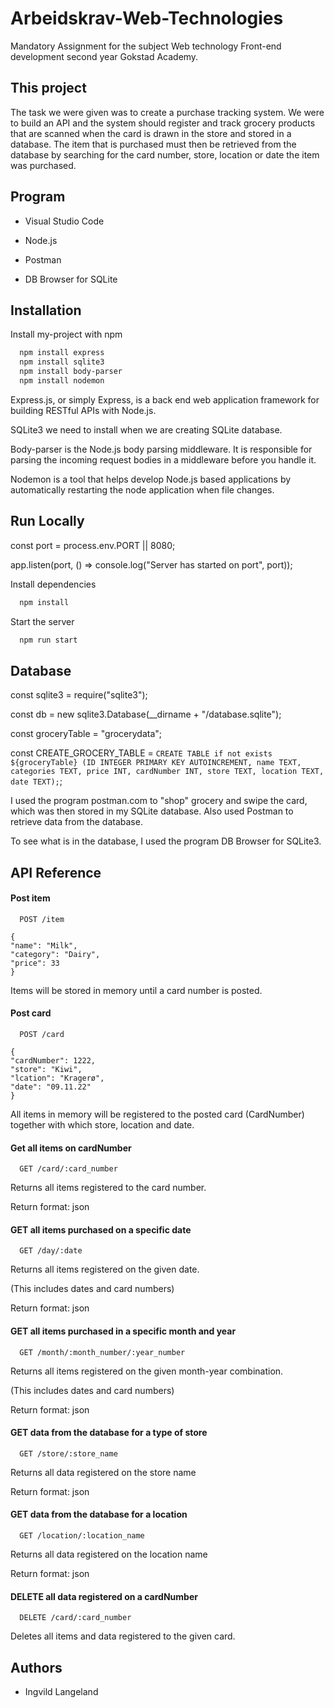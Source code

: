 # Arbeidskrav-Web-Technologies

Mandatory Assignment for the subject Web technology Front-end development second year Gokstad Academy.

## This project

The task we were given was to create a purchase tracking system.
We were to build an API and the system should register and track grocery products that are scanned when the card is drawn in the store and stored in a database. The item that is purchased must then be retrieved from the database by searching for the card number, store, location or date the item was purchased.

## Program

- Visual Studio Code

- Node.js

- Postman

- DB Browser for SQLite

## Installation

Install my-project with npm

```bash
  npm install express
  npm install sqlite3
  npm install body-parser
  npm install nodemon
```

Express.js, or simply Express, is a back end web application framework for building RESTful APIs with Node.js.

SQLite3 we need to install when we are creating SQLite database.

Body-parser is the Node.js body parsing middleware. It is responsible for parsing the incoming request bodies in a middleware before you handle it.

Nodemon is a tool that helps develop Node.js based applications by automatically restarting the node application when file changes.

## Run Locally

const port = process.env.PORT || 8080;

app.listen(port, () => console.log("Server has started on port", port));

Install dependencies

```bash
  npm install
```

Start the server

```bash
  npm run start
```

## Database

const sqlite3 = require("sqlite3");

const db = new sqlite3.Database(\_\_dirname + "/database.sqlite");

const groceryTable = "grocerydata";

const CREATE_GROCERY_TABLE = `CREATE TABLE if not exists ${groceryTable} (ID INTEGER PRIMARY KEY AUTOINCREMENT, name TEXT, categories TEXT, price INT, cardNumber INT, store TEXT, location TEXT, date TEXT);`;

I used the program postman.com to "shop" grocery and swipe the card, which was then stored in my SQLite database. Also used Postman to retrieve data from the database.

To see what is in the database, I used the program DB Browser for SQLite3.

## API Reference

#### Post item

```http
  POST /item
```

    {
    "name": "Milk",
    "category": "Dairy",
    "price": 33
    }

Items will be stored in memory until a card number is posted.

#### Post card

```http
  POST /card
```

    {
    "cardNumber": 1222,
    "store": "Kiwi",
    "lcation": "Kragerø",
    "date": "09.11.22"
    }

All items in memory will be registered to the posted card (CardNumber) together with which store, location and date.

#### Get all items on cardNumber

```http
  GET /card/:card_number
```

Returns all items registered to the card number.

Return format: json

#### GET all items purchased on a specific date

```http
  GET /day/:date
```

Returns all items registered on the given date.

(This includes dates and card numbers)

Return format: json

#### GET all items purchased in a specific month and year

```http
  GET /month/:month_number/:year_number
```

Returns all items registered on the given month-year combination.

(This includes dates and card numbers)

Return format: json

#### GET data from the database for a type of store

```http
  GET /store/:store_name
```

Returns all data registered on the store name

Return format: json

#### GET data from the database for a location

```http
  GET /location/:location_name
```

Returns all data registered on the location name

Return format: json

#### DELETE all data registered on a cardNumber

```http
  DELETE /card/:card_number
```

Deletes all items and data registered to the given card.

## Authors

- Ingvild Langeland
